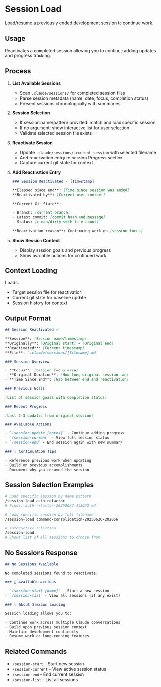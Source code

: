 # Session Load

Load/resume a previously ended development session to continue work.

## Usage

Reactivates a completed session allowing you to continue adding updates and progress tracking.

## Process

1. **List Available Sessions**

   - Scan `.claude/sessions/` for completed session files
   - Parse session metadata (name, date, focus, completion status)
   - Present sessions chronologically with summaries

2. **Session Selection**

   - If session name/pattern provided: match and load specific session
   - If no argument: show interactive list for user selection
   - Validate selected session file exists

3. **Reactivate Session**

   - Update `.claude/sessions/.current-session` with selected filename
   - Add reactivation entry to session Progress section
   - Capture current git state for context

4. **Add Reactivation Entry**

   ```markdown
   ### Session Reactivated - [Timestamp]

   **Elapsed since end**: [Time since session was ended]
   **Reactivated by**: [Current user context]

   **Current Git State**:

   - Branch: [current branch]
   - Latest commit: [commit hash and message]
   - Status: [clean/dirty with file count]

   **Reactivation reason**: Continuing work on [session focus]
   ```

5. **Show Session Context**
   - Display session goals and previous progress
   - Show available actions for continued work

## Context Loading

Loads:

- Target session file for reactivation
- Current git state for baseline update
- Session history for context

## Output Format

```markdown
## Session Reactivated ✅

**Session**: [Session name/timestamp]
**Originally**: [Original start] → [Original end]
**Reactivated**: [Current timestamp]
**File**: `.claude/sessions/[filename].md`

### Session Overview

- **Focus**: [Session focus area]
- **Original Duration**: [How long original session ran]
- **Time Since End**: [Gap between end and reactivation]

### Previous Goals

[List of session goals with completion status]

### Recent Progress

[Last 2-3 updates from original session]

### Available Actions

- `/session-update [notes]` - Continue adding progress
- `/session-current` - View full session status
- `/session-end` - End session again with new summary

### 💡 Continuation Tips

- Reference previous work when updating
- Build on previous accomplishments
- Document why you resumed the session
```

## Session Selection Examples

```bash
# Load specific session by name pattern
/session-load auth-refactor
# Finds: auth-refactor-20250627-143022.md

# Load specific session by full filename
/session-load command-consolidation-20250626-202056

# Interactive selection
/session-load
# Shows list of all sessions to choose from
```

## No Sessions Response

```markdown
## No Sessions Available

No completed sessions found to reactivate.

### 🚀 Available Actions

- `/session-start [name]` - Start a new session
- `/session-list` - View all sessions (if any exist)

### 💡 About Session Loading

Session loading allows you to:

- Continue work across multiple Claude conversations
- Build upon previous session context
- Maintain development continuity
- Resume work on long-running features
```

## Related Commands

- `/session-start` - Start new session
- `/session-current` - View active session status
- `/session-end` - End current session
- `/session-list` - List all sessions
